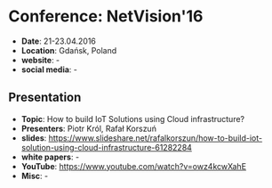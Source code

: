 # Conference: NetVision'16

* **Date**: 21-23.04.2016
* **Location**: Gdańsk, Poland
* **website**: -
* **social media**: -

## Presentation

* **Topic**: How to build IoT Solutions using Cloud infrastructure?
* **Presenters**: Piotr Król, Rafał Korszuń
* **slides**: https://www.slideshare.net/rafalkorszun/how-to-build-iot-solution-using-cloud-infrastructure-61282284
* **white papers**: -
* **YouTube**: https://www.youtube.com/watch?v=owz4kcwXahE
* **Misc**: -
